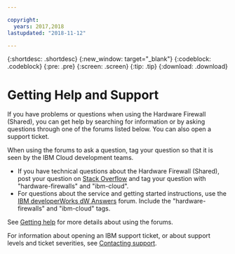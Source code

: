 ```yaml
---

copyright:
  years: 2017,2018
lastupdated: "2018-11-12"

---
```


{:shortdesc: .shortdesc}
{:new_window: target="_blank"}
{:codeblock: .codeblock}
{:pre: .pre}
{:screen: .screen}
{:tip: .tip}
{:download: .download}

# Getting Help and Support

If you have problems or questions when using the Hardware Firewall (Shared), you can get help by searching for information or by asking questions through one of the forums listed below. You can also open a support ticket.

When using the forums to ask a question, tag your question so that it is seen by the IBM Cloud development teams.

* If you have technical questions about the Hardware Firewall (Shared), post your question on [Stack Overflow](https://stackoverflow.com/search?q=hardware-firewalls+ibm-cloud) and tag your question with "hardware-firewalls" and "ibm-cloud".
* For questions about the service and getting started instructions, use the [IBM developerWorks dW Answers](https://developer.ibm.com/answers/topics/hardware-firewalls.html?smartspace=ibm-cloud) forum. Include the "hardware-firewalls" and "ibm-cloud" tags.

See [Getting help](/docs/support/index.html#getting-help) for more details about using the forums.

For information about opening an IBM support ticket, or about support levels and ticket severities, see [Contacting support](/docs/support/index.html#contacting-support).
